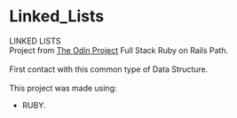# Linked_Lists

LINKED LISTS<br/>
Project from <a href="https://www.theodinproject.com/" target="_blank" rel="noopener noreferrer">The Odin Project</a> Full Stack Ruby on Rails Path.<br/>
<br/>
First contact with this common type of Data Structure.<br/>
<br/>
This project was made using:<br/>
- RUBY.<br/>
